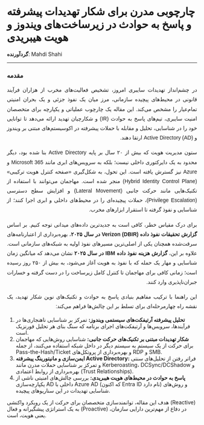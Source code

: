 <br>
<h1>چارچوبی مدرن برای شکار تهدیدات پیشرفته و پاسخ به حوادث در زیرساخت‌های ویندوز و هویت هیبریدی</h1>

<p><b>گردآورنده</b>: Mahdi Shahi

<hr>
<h3>مقدمه</h3>
<div dir="rtl" style="text-align: justify; font-family: Tahoma, sans-serif; line-height: 1.8;">
  <p>
    در چشم‌انداز تهدیدات سایبری امروز، تشخیص فعالیت‌های مخرب از هزاران فرآیند قانونی در محیط‌های پیچیده سازمانی، مرز میان یک نفوذ جزئی و یک بحران امنیتی تمام‌عیار را مشخص می‌کند. این مقاله یک چارچوب عملیاتی و یکپارچه برای متخصصان امنیت سایبری، تیم‌های پاسخ به حوادث (<bdi>IR</bdi>) و شکارچیان تهدید ارائه می‌دهد تا توانایی خود را در شناسایی، تحلیل و مقابله با حملات پیشرفته در اکوسیستم‌های مبتنی بر ویندوز و <bdi>Active Directory (AD)</bdi> ارتقا دهند.
  </p>

  <p>
<p>
ستون مدیریت هویت که بیش از ۲۰ سال بر پایه <bdi>Active Directory</bdi> بنا شده بود، دیگر محدود به یک دایرکتوری داخلی نیست؛ بلکه به سرویس‌های ابری مانند <bdi>Microsoft 365</bdi> و <bdi>Azure</bdi> نیز گسترش یافته است. این تحول، به شکل‌گیری «صفحه کنترل هویت ترکیبی» (<bdi>Hybrid Identity Control Plane</bdi>) منجر شده است. مهاجمان می‌توانند با استفاده از تکنیک‌هایی مانند حرکت جانبی (<bdi>Lateral Movement</bdi>) و افزایش سطح دسترسی (<bdi>Privilege Escalation</bdi>)، حملات پیچیده‌ای را در محیط‌های داخلی و ابری اجرا کنند؛ از شناسایی و نفوذ گرفته تا استقرار ابزارهای مخرب.
</p>
  </p>

  <p>
    برای درک مقیاس خطر، کافی است به جدیدترین داده‌های میدانی توجه کنیم. بر اساس <strong>گزارش تحقیقات نفوذ داده (<bdi>DBIR</bdi>) <bdi>Verizon</bdi> در سال ۲۰۲۵</strong>، بهره‌برداری از اعتبارنامه‌های سرقت‌شده همچنان یکی از اصلی‌ترین مسیرهای نفوذ اولیه به شبکه‌های سازمانی است. علاوه بر این، <strong>گزارش هزینه نفوذ داده <bdi>IBM</bdi> در سال ۲۰۲۵</strong> نشان می‌دهد که میانگین زمان شناسایی و مهار یک حمله که با نفوذ به هویت آغاز می‌شود، به بیش از ۲۵۰ روز رسیده است؛ زمانی کافی برای مهاجمان تا کنترل کامل زیرساخت را در دست گرفته و خسارات جبران‌ناپذیری وارد کنند.
  </p>

  <p>
    این راهنما با ترکیب مفاهیم بنیادی پاسخ به حوادث و تکنیک‌های نوین شکار تهدید، یک نقشه راه چهارمرحله‌ای برای تسلط بر این چالش‌ها فراهم می‌کند:
  </p>
</div>
<ol>
<li><b>تحلیل پیشرفته آرتیفکت‌های سیستمی ویندوز:</b> تمرکز بر شناسایی ناهنجاری‌ها در فرآیندها، سرویس‌ها و آرتیفکت‌های اجرای برنامه که سنگ بنای هر تحلیل فورنزیک است.</li>
<li><b>شکار تهدیدات مبتنی بر تکنیک‌های حرکت جانبی:</b> شناسایی روش‌هایی که مهاجمان برای حرکت از یک سیستم به سیستم دیگر در داخل شبکه استفاده می‌کنند، از جمله Pass-the-Hash/Ticket و بهره‌برداری از پروتکل‌های RDP و SMB.</li>
<li><b>ایمن‌سازی و مانیتورینگ پیشرفته Active Directory:</b> فراتر رفتن از تحلیل‌های سنتی و تمرکز بر شناسایی حملات مدرن مانند Kerberoasting، DCSync/DCShadow و بهره‌برداری از روابط اعتمادی (Trust Relationships).</li>
<li><b>پاسخ به حوادث در محیط‌های هویت هیبریدی:</b> بررسی چالش‌های امنیتی ناشی از یکپارچه‌سازی AD داخلی با Azure AD (که اکنون Entra ID نام دارد) و روش‌های شناسایی تهدیدات در این سناریوهای پیچیده.</li>
</ol>
<p>هدف این مقاله، توانمندسازی متخصصان برای حرکت از یک رویکرد واکنشی (Reactive) به یک استراتژی پیشگیرانه و فعال (Proactive) در دفاع از مهم‌ترین دارایی سازمان، یعنی هویت، است.</p>
</div>
